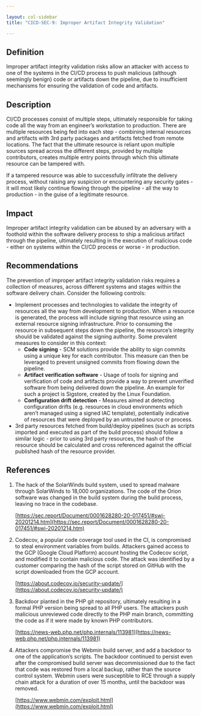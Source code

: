 ```yaml
---

layout: col-sidebar
title: "CICD-SEC-9: Improper Artifact Integrity Validation"

---
```

## Definition


Improper artifact integrity validation risks allow an attacker with access to one of the systems in the CI/CD process to push malicious (although seemingly benign) code or artifacts down the pipeline, due to insufficient mechanisms for ensuring the validation of code and artifacts. 


## Description

CI/CD processes consist of multiple steps, ultimately responsible for taking code all the way from an engineer’s workstation to production. There are multiple resources being fed into each step - combining internal resources and artifacts with 3rd party packages and artifacts fetched from remote locations. The fact that the ultimate resource is reliant upon multiple sources spread across the different steps, provided by multiple contributors, creates multiple entry points through which this ultimate resource can be tampered with. 

If a tampered resource was able to successfully infiltrate the delivery process, without raising any suspicion or encountering any security gates - it will most likely continue flowing through the pipeline - all the way to production - in the guise of a legitimate resource.


## Impact

Improper artifact integrity validation can be abused by an adversary with a foothold within the software delivery process to ship a malicious artifact through the pipeline, ultimately resulting in the execution of malicious code - either on systems within the CI/CD process or worse - in production.


## Recommendations

The prevention of improper artifact integrity validation risks requires a collection of measures, across different systems and stages within the software delivery chain. Consider the following controls: 



* Implement processes and technologies to validate the integrity of resources all the way from development to production. When a resource is generated, the process will include signing that resource using an external resource signing infrastructure. Prior to consuming the resource in subsequent steps down the pipeline, the resource’s integrity should be validated against the signing authority. Some prevalent measures to consider in this context:
    * **Code signing** - SCM solutions provide the ability to sign commits using a unique key for each contributor. This measure can then be leveraged to prevent unsigned commits from flowing down the pipeline.
    * **Artifact verification software** - Usage of tools for signing and verification of code and artifacts provide a way to prevent unverified software from being delivered down the pipeline. An example for such a project is Sigstore, created by the Linux Foundation.
    * **Configuration drift detection** - Measures aimed at detecting configuration drifts (e.g. resources in cloud environments which aren’t managed using a signed IAC template), potentially indicative of resources that were deployed by an untrusted source or process.
* 3rd party resources fetched from build/deploy pipelines (such as scripts imported and executed as part of the build process) should follow a similar logic - prior to using 3rd party resources, the hash of the resource should be calculated and cross referenced against the official published hash of the resource provider. 


## References



1. The hack of the SolarWinds build system, used to spread malware through SolarWinds to 18,000 organizations. The code of the Orion software was changed in the build system during the build process, leaving no trace in the codebase.

	[https://sec.report/Document/0001628280-20-017451/#swi-20201214.htm](https://sec.report/Document/0001628280-20-017451/#swi-20201214.htm)



2. Codecov, a popular code coverage tool used in the CI, is compromised to steal environment variables from builds. Attackers gained access to the GCP (Google Cloud Platform) account hosting the Codecov script, and modified it to contain malicious code. The attack was identified by a customer comparing the hash of the script stored on GitHub with the script downloaded from the GCP account.

    [https://about.codecov.io/security-update/](https://about.codecov.io/security-update/)

3. Backdoor planted in the PHP git repository, ultimately resulting in a formal PHP version being spread to all PHP users. The attackers push malicious unreviewed code directly to the PHP main branch, committing the code as if it were made by known PHP contributors.

    [https://news-web.php.net/php.internals/113981](https://news-web.php.net/php.internals/113981)

4. Attackers compromise the Webmin build server, and add a backdoor to one of the application’s scripts. The backdoor continued to persist even after the compromised build server was decommissioned due to the fact that code was restored from a local backup, rather than the source control system. Webmin users were susceptible to RCE through a supply chain attack for a duration of over 15 months, until the backdoor was removed.

    [https://www.webmin.com/exploit.html](https://www.webmin.com/exploit.html)
